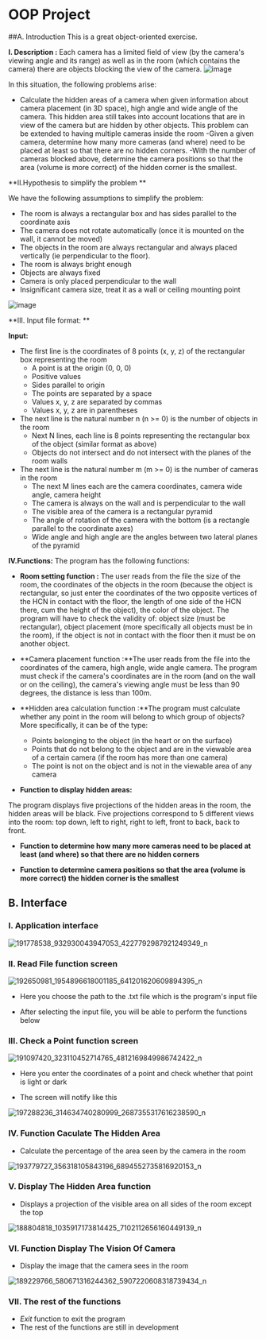 # OOP Project

##A. Introduction
This is a great object-oriented exercise. 

**I. Description :**
Each camera has a limited field of view (by the camera's viewing angle and its range) as well as in the room (which contains the camera) there are objects blocking the view of the camera.
![image](https://user-images.githubusercontent.com/48614539/120887325-5016fd80-c61c-11eb-84f5-e54f77e3557d.png)

In this situation, the following problems arise:

- Calculate the hidden areas of a camera when given information about camera placement (in 3D space), high angle and wide angle of the camera. This hidden area still takes into account locations that are in view of the camera but are hidden by other objects. This problem can be extended to having multiple cameras inside the room 
-Given a given camera, determine how many more cameras (and where) need to be placed at least so that there are no hidden corners. 
-With the number of cameras blocked above, determine the camera positions so that the area (volume is more correct) of the hidden corner is the smallest. 

**II.Hypothesis to simplify the problem **

We have the following assumptions to simplify the problem:

- The room is always a rectangular box and has sides parallel to the coordinate axis
- The camera does not rotate automatically (once it is mounted on the wall, it cannot be moved)
- The objects in the room are always rectangular and always placed vertically (ie perpendicular to the floor).
- The room is always bright enough
- Objects are always fixed
- Camera is only placed perpendicular to the wall
- Insignificant camera size, treat it as a wall or ceiling mounting point

![image](https://user-images.githubusercontent.com/48614539/120887346-6cb33580-c61c-11eb-86bb-d6eb41c0ac29.png)

**III. Input file format: **

 **Input:**
 
- The first line is the coordinates of 8 points (x, y, z) of the rectangular box representing the room
  - A point is at the origin (0, 0, 0)
  - Positive values
  - Sides parallel to origin
  - The points are separated by a space
  - Values ​​x, y, z are separated by commas
  - Values ​​x, y, z are in parentheses
- The next line is the natural number n (n >= 0) is the number of objects in the room
  - Next N lines, each line is 8 points representing the rectangular box of the object (similar format as above)
  - Objects do not intersect and do not intersect with the planes of the room walls
- The next line is the natural number m (m >= 0) is the number of cameras in the room
  - The next M lines each are the camera coordinates, camera wide angle, camera height
  - The camera is always on the wall and is perpendicular to the wall
  - The visible area of ​​the camera is a rectangular pyramid
  - The angle of rotation of the camera with the bottom (is a rectangle parallel to the coordinate axes)
  - Wide angle and high angle are the angles between two lateral planes of the pyramid 

**IV.Functions:**
The program has the following functions: 

- **Room setting function :** The user reads from the file the size of the room, the coordinates of the objects in the room (because the object is rectangular, so just enter the coordinates of the two opposite vertices of the HCN in contact with the floor, the length of one side of the HCN there, cum the height of the object), the color of the object. The program will have to check the validity of: object size (must be rectangular), object placement (more specifically all objects must be in the room), if the object is not in contact with the floor then it must be on another object. 

- **Camera placement function :**The user reads from the file into the coordinates of the camera, high angle, wide angle camera. The program must check if the camera's coordinates are in the room (and on the wall or on the ceiling), the camera's viewing angle must be less than 90 degrees, the distance is less than 100m. 

- **Hidden area calculation function :**The program must calculate whether any point in the room will belong to which group of objects? More specifically, it can be of the type: 
  - Points belonging to the object (in the heart or on the surface)
   - Points that do not belong to the object and are in the viewable area of a certain camera (if the room has more than one camera)
   - The point is not on the object and is not in the viewable area of any camera

- **Function to display hidden areas:** 

The program displays five projections of the hidden areas in the room, the hidden areas will be black. Five projections correspond to 5 different views into the room: top down, left to right, right to left, front to back, back to front.

- **Function to determine how many more cameras need to be placed at least (and where) so that there are no hidden corners**

- **Function to determine camera positions so that the area (volume is more correct) the hidden corner is the smallest**


## B. Interface
### I. Application interface 

![191778538_932930043947053_4227792987921249349_n](https://user-images.githubusercontent.com/48614539/120886396-eb59a400-c617-11eb-965e-9aeed82c539c.png)

### II. Read File function screen
![192650981_1954896618001185_641201620609894395_n](https://user-images.githubusercontent.com/48614539/120886447-2c51b880-c618-11eb-8a43-1eff085f7323.png)

- Here you choose the path to the .txt file which is the program's input file

- After selecting the input file, you will be able to perform the functions below

### III. Check a Point function screen 

![191097420_323110452714765_4812169849986742422_n](https://user-images.githubusercontent.com/48614539/120886510-94a09a00-c618-11eb-919b-c1acbca7bfc3.png)

- Here you enter the coordinates of a point and check whether that point is light or dark

- The screen will notify like this 

![197288236_314634740280999_2687355317616238590_n](https://user-images.githubusercontent.com/48614539/120886639-290afc80-c619-11eb-839e-1dd63e1ece40.png)


### IV. Function Caculate The Hidden Area

- Calculate the percentage of the area seen by the camera in the room 

![193779727_356318105843196_6894552735816920153_n](https://user-images.githubusercontent.com/48614539/120886680-4dff6f80-c619-11eb-8656-52314be799cc.png)

### V. Display The Hidden Area function

- Displays a projection of the visible area on all sides of the room except the top

![188804818_1035917173814425_7102112656160449139_n](https://user-images.githubusercontent.com/48614539/120886748-b77f7e00-c619-11eb-871b-4bdff47087fc.png)

### VI. Function Display The Vision Of Camera

- Display the image that the camera sees in the room

![189229766_580671316244362_5907220608318739434_n](https://user-images.githubusercontent.com/48614539/120886776-de3db480-c619-11eb-8f0e-3d3ee5be6b54.png)

### VII. The rest of the functions
- *Exit* function to exit the program
- The rest of the functions are still in development  

